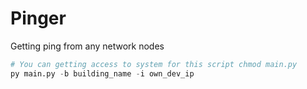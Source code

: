 # Pinger
Getting ping from any network nodes
```python
# You can getting access to system for this script chmod main.py
py main.py -b building_name -i own_dev_ip
```
